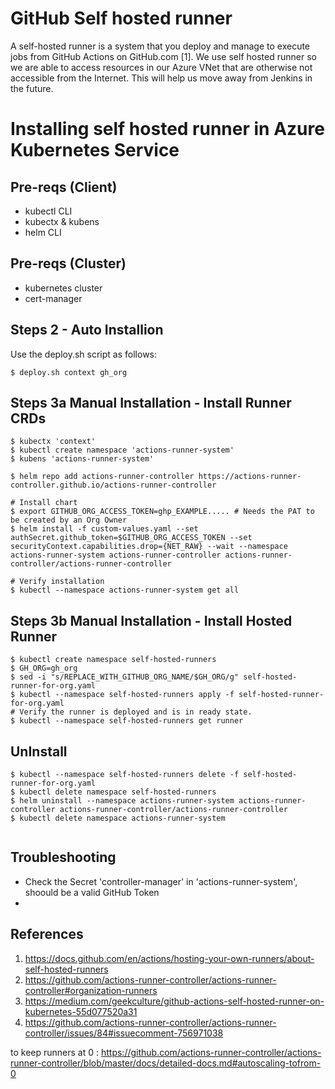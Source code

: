 # GitHub Self hosted runner

A self-hosted runner is a system that you deploy and manage to execute jobs from GitHub Actions on GitHub.com [1]. We use self hosted runner so we are able to access resources in our Azure VNet that are otherwise not accessible from the Internet. This will help us move away from Jenkins in the future.

# Installing self hosted runner in Azure Kubernetes Service

## Pre-reqs (Client)
- kubectl CLI
- kubectx & kubens
- helm CLI

## Pre-reqs (Cluster)
- kubernetes cluster
- cert-manager

## Steps 2 - Auto Installion

Use the deploy.sh script as follows:

```
$ deploy.sh context gh_org
```

## Steps 3a Manual Installation - Install Runner CRDs
```
$ kubectx 'context'
$ kubectl create namespace 'actions-runner-system'
$ kubens 'actions-runner-system'

$ helm repo add actions-runner-controller https://actions-runner-controller.github.io/actions-runner-controller

# Install chart
$ export GITHUB_ORG_ACCESS_TOKEN=ghp_EXAMPLE..... # Needs the PAT to be created by an Org Owner
$ helm install -f custom-values.yaml --set authSecret.github_token=$GITHUB_ORG_ACCESS_TOKEN --set securityContext.capabilities.drop={NET_RAW} --wait --namespace actions-runner-system actions-runner-controller actions-runner-controller/actions-runner-controller

# Verify installation
$ kubectl --namespace actions-runner-system get all

```
## Steps 3b Manual Installation - Install Hosted Runner
```
$ kubectl create namespace self-hosted-runners
$ GH_ORG=gh_org
$ sed -i "s/REPLACE_WITH_GITHUB_ORG_NAME/$GH_ORG/g" self-hosted-runner-for-org.yaml
$ kubectl --namespace self-hosted-runners apply -f self-hosted-runner-for-org.yaml
# Verify the runner is deployed and is in ready state.
$ kubectl --namespace self-hosted-runners get runner

```
## UnInstall
```
$ kubectl --namespace self-hosted-runners delete -f self-hosted-runner-for-org.yaml 
$ kubectl delete namespace self-hosted-runners
$ helm uninstall --namespace actions-runner-system actions-runner-controller actions-runner-controller/actions-runner-controller
$ kubectl delete namespace actions-runner-system


```

## Troubleshooting

- Check the Secret 'controller-manager' in 'actions-runner-system', shoould be a valid GitHub Token
- 

## References

1. https://docs.github.com/en/actions/hosting-your-own-runners/about-self-hosted-runners
2. https://github.com/actions-runner-controller/actions-runner-controller#organization-runners
3. https://medium.com/geekculture/github-actions-self-hosted-runner-on-kubernetes-55d077520a31
4. https://github.com/actions-runner-controller/actions-runner-controller/issues/84#issuecomment-756971038


to keep runners at 0 : 
https://github.com/actions-runner-controller/actions-runner-controller/blob/master/docs/detailed-docs.md#autoscaling-tofrom-0